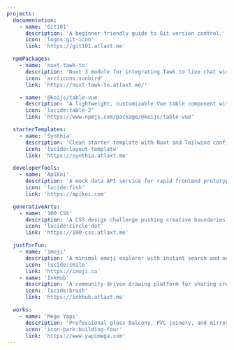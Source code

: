 ```yaml
---
projects:
  documentation:
    - name: 'Git101'
      description: 'A beginner-friendly guide to Git version control.'
      icon: 'logos:git-icon'
      link: 'https://git101.atlaxt.me'

  npmPackages:
    - name: 'nuxt-tawk-to'
      description: 'Nuxt 3 module for integrating Tawk.to live chat widget.'
      icon: 'arcticons:sunbird'
      link: 'https://nuxt-tawk-to.atlaxt.me/'

    - name: '@koijs/table-vue'
      description: 'A lightweight, customizable Vue table component with sticky headers and zebra striping.'
      icon: 'lucide:table-2'
      link: 'https://www.npmjs.com/package/@koijs/table-vue'

  starterTemplates:
    - name: 'Synthia'
      description: 'Clean starter template with Nuxt and Tailwind configured.'
      icon: 'lucide:layout-template'
      link: 'https://synthia.atlaxt.me'

  developerTools:
    - name: 'ApiKoi'
      description: 'A mock data API service for rapid frontend prototyping.'
      icon: 'lucide:fish'
      link: 'https://apikoi.com'

  generativeArts:
    - name: '100 CSS'
      description: 'A CSS design challenge pushing creative boundaries daily.'
      icon: 'lucide:circle-dot'
      link: 'https://100-css.atlaxt.me'

  justForFun:
    - name: 'imoji'
      description: 'A minimal emoji explorer with instant search and one-click copying.'
      icon: 'lucide:smile'
      link: 'https://imoji.co'
    - name: 'InkHub'
      description: 'A community-driven drawing platform for sharing creative work.'
      icon: 'lucide:brush'
      link: 'https://inkhub.atlaxt.me'

  works:
    - name: 'Mega Yapı'
      description: 'Professional glass balcony, PVC joinery, and mirror solutions.'
      icon: 'icon-park:building-four'
      link: 'https://www.yapimega.com'
---
```


